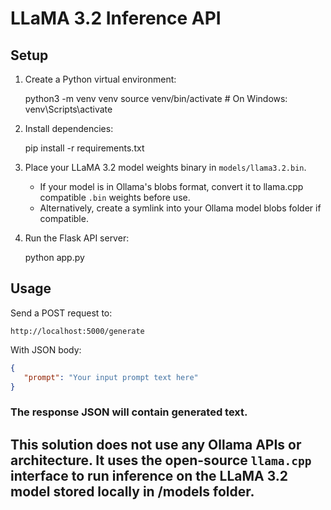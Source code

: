 # LLaMA 3.2 Inference API

## Setup

1. Create a Python virtual environment:

   python3 -m venv venv
   source venv/bin/activate   # On Windows: venv\Scripts\activate

2. Install dependencies:

   pip install -r requirements.txt

3. Place your LLaMA 3.2 model weights binary in `models/llama3.2.bin`.
   - If your model is in Ollama's blobs format, convert it to llama.cpp compatible `.bin` weights before use.
   - Alternatively, create a symlink into your Ollama model blobs folder if compatible.

4. Run the Flask API server:

   python app.py

## Usage

Send a POST request to:

`http://localhost:5000/generate`

With JSON body:
```json
{
   "prompt": "Your input prompt text here"
}
```

### The response JSON will contain generated text.

## This solution does **not** use any Ollama APIs or architecture. It uses the open-source `llama.cpp` interface to run inference on the LLaMA 3.2 model stored locally in /models folder.